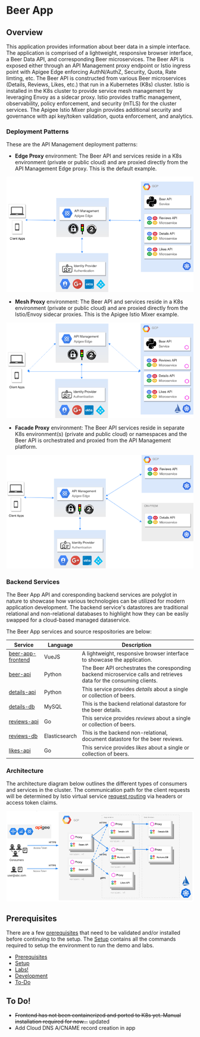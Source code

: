 # Beer App
## <a name="overview">Overview</a>
This application provides information about beer data in a simple interface. The application is comprised of a lightweight, responsive browser interface, a Beer Data API, and corresponding Beer microservices. The Beer API is exposed either through an API Management proxy endpoint or Istio ingress point with Apigee Edge enforcing AuthN/AuthZ, Security, Quota, Rate limting, etc. The Beer API is constructed from various Beer microservices (Details, Reviews, Likes, etc.) that run in a Kubernetes (K8s) cluster. Istio is installed in the K8s cluster to provide service mesh management by leveraging Envoy as a sidecar proxy. Istio provides traffic management, observability, policy enforcement, and security (mTLS) for the cluster services. The Apigee Istio Mixer plugin provides additional security and governance with api key/token validation, quota enforcement, and analytics.


### <a name="deployment_patterns">Deployment Patterns</a>
These are the API Management deployment patterns:

* **Edge Proxy** environment: The Beer API and services reside in a K8s environment (private or public cloud) and are proxied directly from the API Management Edge proxy. This is the default example.

![alt text](images/beer-app_architecture.png)

* **Mesh Proxy** environment: The Beer API and services reside in a K8s environment (private or public cloud) and are proxied directly from the Istio/Envoy sidecar proxies. This is the Apigee Istio Mixer example.

![alt text](images/beer-app_architecture-mesh.png)

* **Facade Proxy** environment: The Beer API services reside in separate K8s environment(s) (private and public cloud) or namespaces and the Beer API is orchestrated and proxied from the API Management platform.

![alt text](images/beer-app_architecture-facade.png)


### <a name="backend_servicess">Backend Services</a>
The Beer App API and coresponding backend services are polyglot in nature to showcase how various technologies can be utilized for modern application development. The backend service's datastores are traditional relational and non-relational databases to highlight how they can be easliy swapped for a cloud-based managed dataservice.

The Beer App services and source respositories are below:

| Service                                              | Language      | Description                                                                                                                       |
| ---------------------------------------------------- | ------------- | --------------------------------------------------------------------------------------------------------------------------------- |
| [beer-app-frontend](./frontend)                           | VueJS      | A lightweight, responsive browser interface to showcase the application. |
| [beer-api](./backend)                     | Python            | The Beer API orchestrates the coresponding backend microservice calls and retrieves data for the consuming clients. |
| [details-api](https://github.com/phriscage/beer-details) | Python       | This service provides _details_ about a single or collection of beers. |
| [details-db](https://github.com/phriscage/beer-details) | MySQL       | This is the backend relational datastore for the beer details. |
| [reviews-api](https://github.com/phriscage/beer-reviews) | Go       | This service provides _reviews_ about a single or collection of beers. |
| [reviews-db](https://github.com/phriscage/beer-reviews) | Elasticsearch       | This is the backend non-relational, document datastore for the beer reviews. |
| [likes-api](https://github.com/phriscage/beer-likes) | Go       | This service provides _likes_ about a single or collection of beers. |


### <a name="architecture">Architecture</a>
The architecture diagram below outlines the different types of consumers and services in the cluster. The communication path for the client requests will be determined by Istio virtual service [request routing](https://istio.io/docs/tasks/traffic-management/request-routing/) via headers or access token claims.

![alt text](images/beer-app_architecture-services.png)


## <a name="prerequisites">Prerequisites</a>
There are a few [prerequisites](docs/PREREQUISITES.md) that need to be validated and/or installed before continuing to the setup. The [Setup](docs/SETUP.md) contains all the commands required to setup the environment to run the demo and labs.

* [Prerequisites](docs/PREREQUISITES.md)
* [Setup](docs/SETUP.md)
* [Labs!](labs/)
* [Development](docs/DEVELOPMENT.md)
* [To-Do](#todo)


## <a name="todo">To Do!</a>
* ~~Frontend has not been containerized and ported to K8s yet. Manual installation required for now...~~ updated
* Add Cloud DNS A/CNAME record creation in app
